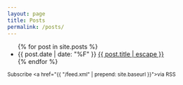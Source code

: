 ```yaml
---
layout: page
title: Posts
permalink: /posts/
---
```


<ul class="list">
{% for post in site.posts %}
  <li>
    <span class="post-meta">{{ post.date | date: "%F" }}</span>
    <a class="post-link" href="{{ post.url | prepend: site.baseurl }}">{{ post.title | escape }}</a>
  </li>
{% endfor %}
</ul>

<small>Subscribe <a href="{{ "/feed.xml" | prepend: site.baseurl }}">via RSS</a></small>
